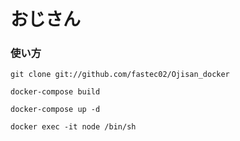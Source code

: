 おじさん
====
### 使い方

`git clone git://github.com/fastec02/Ojisan_docker`

`docker-compose build`

`docker-compose up -d`

`docker exec -it node /bin/sh`
